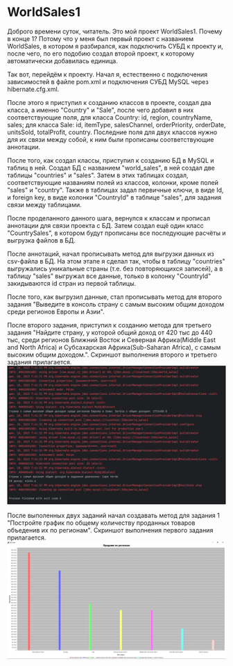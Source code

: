 # WorldSales1
Доброго времени суток, читатель. Это мой проект WorldSales1. Почему в конце 1? Потому что у меня был первый проект с названием WorldSales, в котором я разбирался, как подключить СУБД к проекту и, после чего, по его подобию создал второй проект, к которому автоматически добавилась единица.

Так вот, перейдём к проекту. Начал я, естественно с подключения зависимостей в файле pom.xml и подключения СУБД MySQL через hibernate.cfg.xml. 

После этого я приступил к созданию классов в проекте, создал два класса, а именно "Country" и "Sale", после чего добавил в них соответствующие поля,
для класса Country: id, region, countryName, sales;
для класса Sale: id, itemType, salesChannel, orderPriority, orderDate, unitsSold, totalProfit, country.
Последние поля для двух классов нужно для их связи между собой, к ним были прописаны соответствующие аннотации.

После того, как создал классы, приступил к созданию БД в MySQL и таблиц в ней.
Создал БД с названием "world_sales", в ней создал две таблицы "countries" и "sales".
Затем в этих таблицах создал, соответствующие названиям полей из классов, колонки, кроме полей "sales" и "country". Также в таблицах задал первичные ключи, в виде Id, и foreign key, в виде колонки "CountryId" в таблице "sales", для задания связи между таблицами.

После проделанного данного шага, вернулся к классам и прописал аннотации для связи проекта с БД. Затем создал ещё один класс "CountrySales", в котором будут прописаны все последующие расчёты и выгрузка файлов в БД. 

После аннотаций, начал прописывать метод для выгрузки данных из csv-файла в БД.
На этом этапе я сделал так, чтобы в таблицу "countries" выгружались уникальные страны (т.е. без повторяющихся записей), а в таблицу "sales" выгружал все данные, только в колонку "CountryId" закидываются id стран из первой таблицы.

После того, как выгрузил данные, стал прописывать метод для второго задания "Выведите в консоль страну с самым высоким общим доходом среди регионов Европы и Азии".

После второго задания, приступил к созданию метода для третьего задания "Найдите страну, у которой общий доход от 420 тыс до 440 тыс, среди регионов Ближний Восток и Северная Африка(Middle East and North Africa) и Субсахарская Африка(Sub-Saharan Africa), с самым высоким общим доходом.". Скриншот выполнения второго и третьего задания прилагается.
![Alt text](task2-3.png?raw=true "Optional Title")

После выполенных двух заданий начал создавать метод для задания 1 "Постройте график по общему количеству проданных товаров объеденив их по регионам". Скриншот выполнения первого задания прилагается.
![Alt text](task1.png?raw=true "Optional Title")

